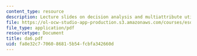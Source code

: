 ```yaml
---
content_type: resource
description: Lecture slides on decision analysis and multiattribute utility theory.
file: https://ol-ocw-studio-app-production.s3.amazonaws.com/courses/esd-72-engineering-risk-benefit-analysis-spring-2007/fa8e32c7706086815b54fcbfa342660d_da6.pdf
file_type: application/pdf
resourcetype: Document
title: da6.pdf
uid: fa8e32c7-7060-8681-5b54-fcbfa342660d
---
```

